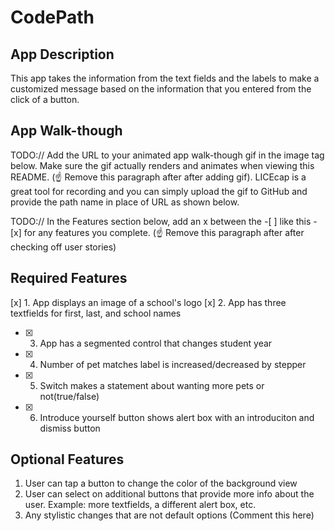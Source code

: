 # CodePath
## App Description
This app takes the information from the text fields and the labels to make a customized message based on the information that you entered from the click of a button.

## App Walk-though
TODO:// Add the URL to your animated app walk-though gif in the image tag below. Make sure the gif actually renders and animates when viewing this README. (☝️ Remove this paragraph after after adding gif). LICEcap is a great tool for recording and you can simply upload the gif to GitHub and provide the path name in place of URL as shown below.

TODO:// In the Features section below, add an x between the -[ ] like this - [x] for any features you complete. (☝️ Remove this paragraph after after checking off user stories)

## Required Features
[x] 1. App displays an image of a school's logo
[x] 2. App has three textfields for first, last, and school names
-[x] 3. App has a segmented control that changes student year
-[x] 4. Number of pet matches label is increased/decreased by stepper
-[x] 5. Switch makes a statement about wanting more pets or not(true/false)
-[x] 6. Introduce yourself button shows alert box with an introduciton and dismiss button
## Optional Features
1. User can tap a button to change the color of the background view
3. User can select on additional buttons that provide more info about the user. Example: more textfields, a different alert box, etc.
4. Any stylistic changes that are not default options (Comment this here)
